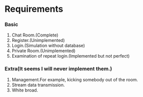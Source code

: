 # Requirements

### Basic
1. Chat Room.(Complete)
1. Register.(Unimplemented)
1. Login.(Simulation without database)
1. Private Room.(Unimplemented)
1. Examination of repeat login.(Implemented but not perfect)

### Extra(It seems I will never implement them.)
1. Management.For example, kicking somebody out of the room.
1. Stream data transmission.
1. White broad.